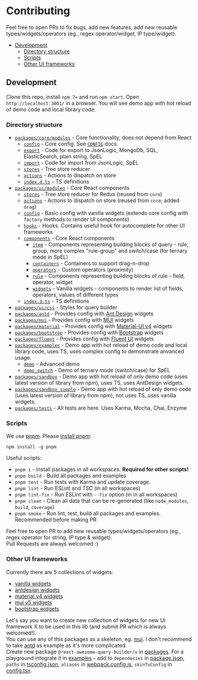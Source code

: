 # Contributing

Feel free to open PRs to fix bugs, add new features, add new reusable types/widgets/operators (eg., regex operator/widget, IP type/widget).  

* [Development](#development)
  * [Directory structure](#directory-structure) 
  * [Scripts](#scripts)
  * [Other UI frameworks](#other-ui-frameworks)


## Development
Clone this repo, install `npm 7+` and run `npm start`. 
Open `http://localhost:3001/` in a browser. 
You will see demo app with hot reload of demo code and local library code. 

### Directory structure
- [`packages/core/modules`](/packages/core/modules) - Core functionality, does not depend from React
  - [`config`](/packages/core/modules/config) - Core config. See [`CONFIG`](/CONFIG.adoc) docs.
  - [`export`](/packages/core/modules/export) - Code for export to JsonLogic, MongoDb, SQL, ElasticSearch, plain string, SpEL
  - [`import`](/packages/core/modules/import) - Code for import from JsonLogic, SpEL
  - [`stores`](/packages/core/modules/stores) - Tree store reducer
  - [`actions`](/packages/core/modules/actions) - Actions to dispatch on store
  - [`index.d.ts`](/packages/core/modules/index.d.ts) - TS definitions
- [`packages/ui/modules`](/packages/ui/modules) - Core React components
  - [`stores`](/packages/ui/modules/stores) - Tree store reducer for Redux (reused from `core`)
  - [`actions`](/packages/ui/modules/actions) - Actions to dispatch on store (reused from `core`, added `drag`)
  - [`config`](/packages/ui/modules/config) - Basic config with vanilla widgets (extends core config with `factory` methods to render UI components)
  - [`hooks`](/packages/ui/modules/hooks) - Hooks. Contains useful hook for autocomplete for other UI frameworks
  - [`components`](/packages/ui/modules/components) - Core React components
    - [`item`](/packages/ui/modules/components/item) - Components representing building blocks of query - rule, group, more complex "rule-group" and switch/case (for ternary mode in SpEL)
    - [`containers`](/packages/ui/modules/components/containers) - Containers to support drag-n-drop
    - [`operators`](/packages/ui/modules/components/operators) - Custom operators (proximity)
    - [`rule`](/packages/ui/modules/components/rule) - Components representing building blocks of rule - field, operator, widget
    - [`widgets`](/packages/ui/modules/components/widgets) - Vanilla widgets - components to render list of fields, operators, values of different types
  - [`index.d.ts`](/packages/ui/modules/index.d.ts) - TS definitions
- [`packages/ui/css`](/packages/ui/css) - Styles for query builder
- [`packages/antd`](/packages/antd) - Provides config with [Ant Design](https://ant.design/) widgets
- [`packages/mui`](/packages/mui) - Provides config with [MUI](https://mui.com/) widgets
- [`packages/material`](/packages/material) - Provides config with [Material-UI v4](https://v4.mui.com/) widgets
- [`packages/bootstrap`](/packages/bootstrap) - Provides config with [Bootstrap](https://reactstrap.github.io/) widgets
- [`packages/fluent`](/packages/fluent) - Provides config with [Fluent UI](https://developer.microsoft.com/en-us/fluentui#/get-started/web) widgets
- [`packages/examples`](/packages/examples) - Demo app with hot reload of demo code and local library code, uses TS, uses complex config to demonstrate anvanced usage.
  - [`demo`](/packages/examples/demo) - Advanced demo
  - [`demo_switch`](/packages/examples/demo_switch) - Demo of ternary mode (switch/case) for SpEL
- [`packages/sandbox`](/packages/sandbox) - Demo app with hot reload of only demo code (uses latest version of library from npm), uses TS, uses AntDesign widgets.
- [`packages/sandbox_simple`](/packages/sandbox_simple) - Demo app with hot reload of only demo code (uses latest version of library from npm), not uses TS, uses vanilla widgets.
- [`packages/tests`](/packages/tests) - All tests are here. Uses Karma, Mocha, Chai, Enzyme

### Scripts
We use [pnpm](https://pnpm.io/). Please [install pnpm](https://pnpm.io/installation):
```
npm install -g pnpm
```

Useful scripts:
- `pnpm i` - Install packages in all workspaces. **Required for other scripts!**
- `pnpm build` - Build all packages and examples
- `pnpm test` - Run tests with Karma and update coverage.
- `pnpm lint` - Run ESLint and TSC (in all workspaces)
- `pnpm lint-fix` - Run ESLint with `--fix` option (in in all workspaces)
- `pnpm clean` - Clean all data that can be re-generated (like `node_modules`, `build`, `coverage`)
- `pnpm smoke` - Run lint, test, build all packages and examples. Recommended before making PR

Feel free to open PR to add new reusable types/widgets/operators (eg., regex operator for string, IP type & widget).  
Pull Requests are always welcomed :)

### Other UI frameworks
Currently there are 5 collections of widgets:
- [vanilla widgets](/packages/ui/modules/components/widgets/vanilla)
- [antdesign widgets](/packages/antd)
- [material v4 widgets](/packages/material)
- [mui v5 widgets](/packages/mui)
- [bootstrap widgets](/packages/bootstrap)

Let's say you want to create new collection of widgets for new UI framework X to be used in this lib (and submit PR which is always welcomed!).  
You can use any of this packages as a skeleton, eg. [mui](/packages/mui). I don't recommend to take [antd](/packages/antd) as example as it's more complicated.  
Create new package `@react-awesome-query-builder/x` in [packages](/packages). 
For a playground integrate it in [examples](/packages/examples) - add to `dependecies` in [package.json](/packages/examples/package.json), `paths` in [tsconfig.json](/packages/examples/tsconfig.json), `aliases` in [webpack.config.js](/packages/examples/webpack.config.js), `skinToConfig` in [config.tsx](/packages/examples/demo/config.tsx).

